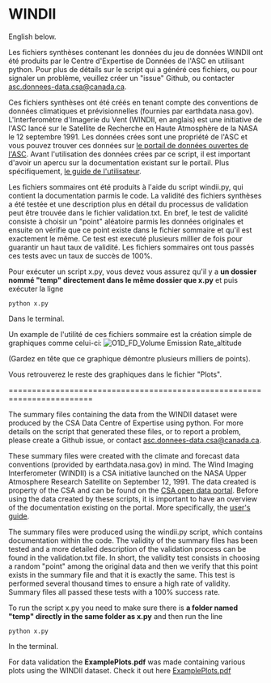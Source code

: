 # WINDII

English below.

Les fichiers synthèses contenant les données du jeu de données WINDII ont été produits
par le Centre d'Expertise de Données de l'ASC en utilisant python. Pour plus de détails sur le script qui a
généré ces fichiers, ou pour signaler un problème, veuillez créer un "issue" Github, ou contacter asc.donnees-data.csa@canada.ca.

Ces fichiers synthèses ont été créés en tenant compte des conventions de données climatiques et prévisionnelles (fournies par earthdata.nasa.gov).
L'Interferomètre d'Imagerie du Vent (WINDII, en anglais) est une initiative de l'ASC lancé sur le Satellite de Recherche en Haute Atmosphère de la NASA
le 12 septembre 1991. Les données crées sont une propriété de l'ASC et vous pouvez trouver ces données sur [le portail de données ouvertes de l'ASC](https://data.asc-csa.gc.ca/fr/dataset/4501efc8-9fe0-4a52-9a60-f2657a969c0b).
Avant l'utilisation des données crées par ce script, il est important d'avoir un apercu sur la documentation existant sur le portail. Plus spécifiquement, [le
guide de l'utilisateur](https://donnees-data.asc-csa.gc.ca/users/OpenData_DonneesOuvertes/pub/WINDII-data-archive/Supporting-Documents/Digitized-Documents/WINDII-SDPPS-USERs-GUIDE-PDFA.pdf).

Les fichiers sommaires ont été produits à l'aide du script windii.py, qui contient la documentation parmis le code.
La validité des fichiers synthèses a été testée et une description plus en détail du processus de validation peut être trouvée
dans le fichier validation.txt. En bref, le test de validité consiste à choisir un "point" aléatoire parmis les données originales et ensuite on vérifie
que ce point existe dans le fichier sommaire et qu'il est exactement le même. Ce test est executé plusieurs millier de fois pour guarantir un haut taux de validité.
Les fichiers sommaires ont tous passés ces tests avec un taux de succès de 100%.

Pour exécuter un script x.py, vous devez vous assurez qu'il y a **un dossier nommé "temp" directement dans le même dossier que x.py** et puis exécuter la ligne

`python x.py`

Dans le terminal.

Un example de l'utilité de ces fichiers sommaire est la création simple de graphiques comme celui-ci:
![O1D_FD_Volume Emission Rate_altitude ](https://user-images.githubusercontent.com/56747050/130168857-6e294c07-1f18-4e49-8137-cfc2a49c275d.png)

(Gardez en tête que ce graphique démontre plusieurs milliers de points).

Vous retrouverez le reste des graphiques dans le fichier "Plots".

========================================================================

The summary files containing the data from the WINDII dataset were produced by the CSA Data Centre of Expertise using python. For more details on the script that generated these files, or to report a problem, please create a Github issue, or contact asc.donnees-data.csa@canada.ca.

These summary files were created with the climate and forecast data conventions (provided by earthdata.nasa.gov) in mind. The Wind Imaging Interferometer (WINDII) is a CSA initiative launched on the NASA Upper Atmosphere Research Satellite on September 12, 1991. The data created is property of the CSA and can be found on the [CSA open data portal](https://data.asc-csa.gc.ca/fr/dataset/4501efc8-9fe0-4a52-9a60-f2657a969c0b). Before using the data created by these scripts, it is important to have an overview of the documentation existing on the portal. More specifically, the [user's guide](https://donnees-data.asc-csa.gc.ca/users/OpenData_DonneesOuvertes/pub/WINDII-data-archive/Supporting-Documents/Digitized-Documents/WINDII-SDPPS-USERs-GUIDE-PDFA.pdf).

The summary files were produced using the windii.py script, which contains documentation within the code. The validity of the summary files has been tested and a more detailed description of the validation process can be found in the validation.txt file. In short, the validity test consists in choosing a random "point" among the original data and then we verify that this point exists in the summary file and that it is exactly the same. This test is performed several thousand times to ensure a high rate of validity.
Summary files all passed these tests with a 100% success rate.

To run the script x.py you need to make sure there is **a folder named "temp" directly in the same folder as x.py** and then run the line

`python x.py`

In the terminal.

For data validation the **ExamplePlots.pdf** was made containing various plots using the WINDII dataset. Check it out here [ExamplePlots.pdf](ExamplePlots.pdf)
